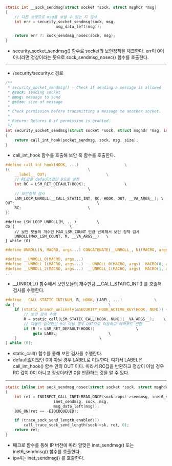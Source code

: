 

```c title=__sock_sendmsg
static int __sock_sendmsg(struct socket *sock, struct msghdr *msg)
{
	// 다른 소켓으로 msg를 보낼 수 있는 지 검사
	int err = security_socket_sendmsg(sock, msg,
					  msg_data_left(msg));

	return err ?: sock_sendmsg_nosec(sock, msg);
}
```
- security_socket_sendmsg() 함수로 socket의 보안정책을 체크한다. err이 0이 아니라면 정상이라는 뜻으로 sock_sendmsg_nosec() 함수를 호출한다.

---
- /security/security.c 경로
```c title=security_socket_sendmsg()
/**
 * security_socket_sendmsg() - Check if sending a message is allowed
 * @sock: sending socket
 * @msg: message to send
 * @size: size of message
 *
 * Check permission before transmitting a message to another socket.
 *
 * Return: Returns 0 if permission is granted.
 */
int security_socket_sendmsg(struct socket *sock, struct msghdr *msg, int size)
{
	return call_int_hook(socket_sendmsg, sock, msg, size);
}
```
- call_int_hook 함수를 호출해 보안 훅 함수를 호출한다.
  
```c title=call_int_hook()
#define call_int_hook(HOOK, ...)					\
({									\
	__label__ OUT;							\
	// RC값을 default값인 0으로 설정
	int RC = LSM_RET_DEFAULT(HOOK);					\
									\
	// 보안정책 검사
	LSM_LOOP_UNROLL(__CALL_STATIC_INT, RC, HOOK, OUT, __VA_ARGS__);	\
OUT:									\
	RC;								\
})
```

```
#define LSM_LOOP_UNROLL(M, ...) 		\
do {						\
	// 보안 모듈의 개수인 MAX_LSM_COUNT 만큼 반복해서 보안 정책 검사
	UNROLL(MAX_LSM_COUNT, M, __VA_ARGS__)	\
} while (0)
```


```c
#define UNROLL(N, MACRO, args...) CONCATENATE(__UNROLL_, N)(MACRO, args)

#define __UNROLL_0(MACRO, args...)
#define __UNROLL_1(MACRO, args...)  __UNROLL_0(MACRO, args)  MACRO(0, args)
#define __UNROLL_2(MACRO, args...)  __UNROLL_1(MACRO, args)  MACRO(1, args)
...
```
- \_\_UNROLL() 함수에서 보안모듈의 개수만큼 \_\_CALL_STATIC_INT() 를 호출해 검사를 수행한다.

```c
#define __CALL_STATIC_INT(NUM, R, HOOK, LABEL, ...)			     \
do {									     \
	if (static_branch_unlikely(&SECURITY_HOOK_ACTIVE_KEY(HOOK, NUM))) {  \
		// 보안 검사 수행
		R = static_call(LSM_STATIC_CALL(HOOK, NUM))(__VA_ARGS__);    \
		// 디폴트 값이었던 0이 아닐 경우 OUT으로 이동하고 에러코드 반환
		if (R != LSM_RET_DEFAULT(HOOK))				     \
			goto LABEL;					     \
	}								     \
} while (0);
```
- static_call() 함수를 통해 보안 검사를 수행한다.
- default값이었던 0이 아닐 경우 LABEL로 이동한다. 여기서 LABEL은 call_int_hook() 함수 안의 OUT 이다. 따라서 RC값을 반환하고 정상이 아닐 경우 RC 값이 0이 아니고  정상이라면 0을 반환하는 것을 알 수 있다.
  
---

```c title=sock_sendmsg_nosec
static inline int sock_sendmsg_nosec(struct socket *sock, struct msghdr *msg)
{
	int ret = INDIRECT_CALL_INET(READ_ONCE(sock->ops)->sendmsg, inet6_sendmsg,
				     inet_sendmsg, sock, msg,
				     msg_data_left(msg));
	BUG_ON(ret == -EIOCBQUEUED);

	if (trace_sock_send_length_enabled())
		call_trace_sock_send_length(sock->sk, ret, 0);
	return ret;
}
```

- 매크로 함수를 통해 IP 버전에 따라 알맞은 inet_sendmsg() 또는 inet6_sendmsg() 함수를 호출한다.
- ipv4는  inet_sendmsg() 를 호출한다.


